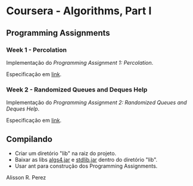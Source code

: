 # Coursera - Algorithms, Part I

## Programming Assignments

### Week 1 - Percolation

Implementação do *Programming Assignment 1: Percolation*.

Especificação em [link](http://coursera.cs.princeton.edu/algs4/assignments/percolation.html).

### Week 2 - Randomized Queues and Deques Help

Implementação do *Programming Assignment 2: Randomized Queues and Deques Help*.

Especificação em [link](http://coursera.cs.princeton.edu/algs4/assignments/queues.html).

## Compilando

* Criar um diretório "lib" na raiz do projeto.
* Baixar as libs [algs4.jar](http://algs4.cs.princeton.edu/code/algs4.jar) e [stdlib.jar](aquihttp://introcs.cs.princeton.edu/java/stdlib/stdlib.jar) dentro do diretório "lib".
* Usar ant para construção dos Programming Assignments.

Alisson R. Perez
